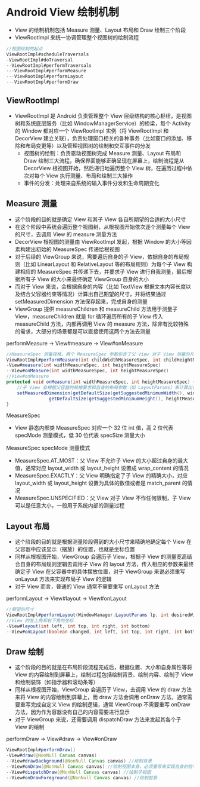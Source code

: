 # Android View 绘制机制
- View 的绘制机制包括 Measure 测量、Layout 布局和 Draw 绘制三个阶段
- ViewRootImpl 来统一协调管理整个视图树的绘制流程

```java
//视图绘制的起点
ViewRootImpl#scheduleTraversals
-ViewRootImpl#doTraversal
--ViewRootImpl#performTraversals
---ViewRootImpl#performMeasure
---ViewRootImpl#performLayout
---ViewRootImpl#performDraw
```

## ViewRootImpl
- ViewRootImpl 是 Android 负责管理整个 View 层级结构的核心枢纽，是视图树和系统底层服务（比如 WindowManagerService）的桥梁，每个 Activity 的 Window 都对应一个 ViewRootImpl 实例（将 ViewRootImpl 和 DecorView 建立关联），负责处理窗口相关的各种事务（比如窗口的添加、移除和布局变更等）以及管理视图树的绘制和交互事件的分发
    - 视图树的绘制：负责驱动视图树完成 Measure 测量、Layout 布局和 Draw 绘制三大流程，确保界面能够正确呈现在屏幕上，绘制流程是从 DecorView 根视图开始，然后递归地遍历整个 View 树，在遍历过程中依次对每个 View 执行测量、布局和绘制三大操作
    - 事件的分发：处理来自系统的输入事件分发和生命周期变化


## Measure 测量
- 这个阶段的目的就是确定 View 和其子 View 各自所期望的合适的大小尺寸
- 在这个阶段中系统会遍历整个视图树，从根视图开始依次逐个测量每个 View 的尺寸，去调用 View 的 measure 测量方法
- DecorView 根视图的测量由 ViewRootImpl 发起，根据 Window 的大小等因素构建出初始的 MeasureSpec 传递给根视图
- 对于后续的 ViewGroup 来说，需要遍历自身的子 View，依据自身的布局规则（比如 LinearLayout 和 RelativeLayout 等的布局规则）为每个子 View 构建相应的 MeasureSpec 并传递下去，并要求子 View 进行自我测量，最后根据所有子 View 的大小来最终确定 ViewGroup 自身的大小
- 而对于 View 来说，会根据自身的内容（比如 TextView 根据文本内容长度以及结合父容器约束等情况）计算出自己期望的尺寸，并将结果通过 setMeasuredDimension 方法保存起来，完成自身的测量
- ViewGroup 提供 measureChildren 和 measureChild 方法用于测量子 View，measureChildren 就是 for 循环遍历所有的子 View 传入 measureChild 方法，内部再调用 View 的 measure 方法，除非有比较特殊的需求，大部分的场景都是可以直接使用这两个方法去测量

performMeasure -> View#measure -> View#onMeasure
```java
//MeasureSpec 测量规格，两个 MeasureSpec 参数包含了父 View 对子 View 测量的尺寸要求，用于指导 View 实际该如何测量自己
ViewRootImpl#performMeasure(int childWidthMeasureSpec, int childHeightMeasureSpec)
-View#measure(int widthMeasureSpec, int heightMeasureSpec)
--View#onMeasure(int widthMeasureSpec, int heightMeasureSpec)
//View#onMeasure
protected void onMeasure(int widthMeasureSpec, int heightMeasureSpec) {
    //子 View 会根据父容器的规格要求和自身的布局参数（如 LayoutParams）来计算出自己的宽高，并通过 View#setMeasuredDimension 方法保存计算结果
    setMeasuredDimension(getDefaultSize(getSuggestedMinimumWidth(), widthMeasureSpec),
                getDefaultSize(getSuggestedMinimumHeight(), heightMeasureSpec));
}
```

MeasureSpec 
- View 静态内部类 MeasureSpec 对应一个 32 位 int 值，高 2 位代表 specMode 测量模式，低 30 位代表 specSize 测量大小

MeasureSpec specMode 测量模式
- MeasureSpec.AT_MOST：父 View 不允许子 View 的大小超过自身的最大值，通常对应 layout_width 或 layout_height 设置成 wrap_content 的情况
- MeasureSpec.EXACTLY：父 View 明确指定了子 View 的精确大小，对应 layout_width 或 layout_height 设置为具体的数值或者是 match_parent 的情况
- MeasureSpec.UNSPECIFIED：父 View 对子 View 不作任何限制，子 View 可以是任意大小，一般用于系统内部的测量过程


## Layout 布局
- 这个阶段的目的就是根据测量阶段得到的大小尺寸来精确地确定每个 View 在父容器中应该显示（摆放）的位置，也就是坐标位置
- 同样从根视图开始，ViewGroup 会遍历子 View，根据子 View 的测量宽高结合自身的布局规则逻辑去调用子 View 的 layout 方法，传入相应的参数来最终确定子 View 在父容器中的具体摆放位置，对于 ViewGroup 来说必须重写 onLayout 方法来实现布局子 View 的逻辑
- 对于 View 而言，普通的 View 通常不需要重写 onLayout 方法


performLayout -> View#layout -> View#onLayout
```java
//期望的尺寸
ViewRootImpl#performLayout(WindowManager.LayoutParams lp, int desiredWindowWidth, int desiredWindowHeight)
//View 的左上角和右下角的坐标
-View#layout(int left, int top, int right, int bottom)
--View#onLayout(boolean changed, int left, int top, int right, int bottom)
```


## Draw 绘制
- 这个阶段的目的就是在布局阶段流程完成后，根据位置、大小和自身属性等将 View 的内容绘制到屏幕上，绘制过程包括绘制背景、绘制内容、绘制子 View 和绘制装饰（如指示器和滚动条等）
- 同样从根视图开始，ViewGroup 会遍历子 View，去调用 View 的 draw 方法来将 View 的内容绘制到屏幕上，而 draw 方法会调用 onDraw 方法，通常需要重写完成自定义 View 的绘制逻辑，通常 ViewGroup 不需要重写 onDraw 方法，因为作为容器没有自己的内容需要进行显示
- 对于 ViewGroup 来说，还需要调用 dispatchDraw 方法来发起其各个子 View 的绘制

performDraw -> View#draw -> View#onDraw
```java
ViewRootImpl#performDraw()
-View#draw(@NonNull Canvas canvas)
--View#drawBackground(@NonNull Canvas canvas) //绘制背景
--View#onDraw(@NonNull Canvas canvas) //绘制视图本身，必须重写来实现自身的绘制逻辑
--View#dispatchDraw(@NonNull Canvas canvas) //绘制子视图
--View#onDrawForeground(@NonNull Canvas canvas) //绘制前景
```